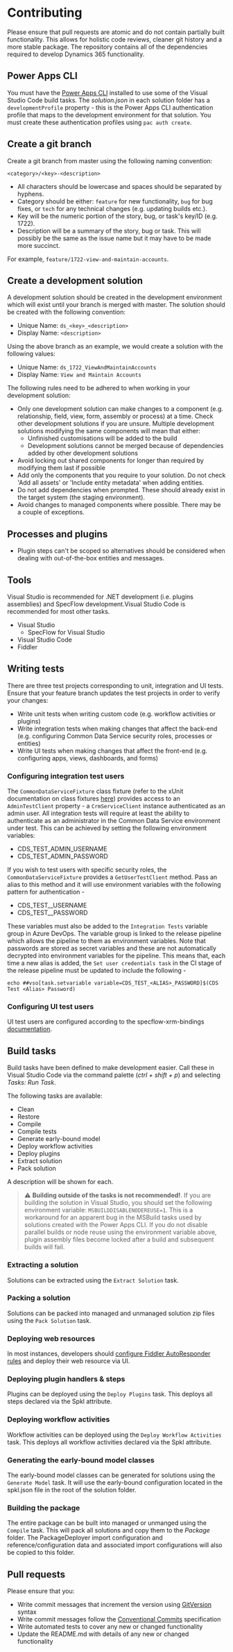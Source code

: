 # Contributing

Please ensure that pull requests are atomic and do not contain partially built functionality. This allows for holistic code reviews, cleaner git history and a more stable package. The repository contains all of the dependencies required to develop Dynamics 365 functionality.

## Power Apps CLI

You must have the [Power Apps CLI](https://docs.microsoft.com/en-us/powerapps/developer/common-data-service/powerapps-cli) installed to use some of the Visual Studio Code build tasks. The _solution.json_ in each solution folder has a `developmentProfile` property - this is the Power Apps CLI authentication profile that maps to the development environment for that solution. You must create these authentication profiles using `pac auth create`.

## Create a git branch

Create a git branch from master using the following naming convention:

`<category>/<key>-<description>`

- All characters should be lowercase and spaces should be separated by hyphens.
- Category should be either: `feature` for new functionality, `bug` for bug fixes, or `tech` for any technical changes (e.g. updating builds etc.).
- Key will be the numeric portion of the story, bug, or task's key/ID (e.g. 1722).
- Description will be a summary of the story, bug or task. This will possibly be the same as the issue name but it may have to be made more succinct.

For example, `feature/1722-view-and-maintain-accounts`.

## Create a development solution

A development solution should be created in the development environment which will exist until your branch is merged with master. The solution should be created with the following convention:

- Unique Name: `ds_<key>_<description>`
- Display Name: `<description>`

Using the above branch as an example, we would create a solution with the following values:

- Unique Name: `ds_1722_ViewAndMaintainAccounts`
- Display Name: `View and Maintain Accounts`

The following rules need to be adhered to when working in your development solution:

- Only one development solution can make changes to a component (e.g. relationship, field, view, form, assembly or process) at a time. Check other development solutions if you are unsure. Multiple development solutions modifying the same components will mean that either:
  - Unfinished customisations will be added to the build
  - Development solutions cannot be merged because of dependencies added by other development solutions
- Avoid locking out shared components for longer than required by modifying them last if possible
- Add only the components that you require to your solution. Do not check 'Add all assets' or 'Include entity metadata' when adding entities.
- Do not add dependencies when prompted. These should already exist in the target system (the staging environment).
- Avoid changes to managed components where possible. There may be a couple of exceptions.

## Processes and plugins

- Plugin steps can't be scoped so alternatives should be considered when dealing with out-of-the-box entities and messages.

## Tools

Visual Studio is recommended for .NET development (i.e. plugins assemblies) and SpecFlow development.Visual Studio Code is recommended for most other tasks.

- Visual Studio
  - SpecFlow for Visual Studio
- Visual Studio Code
- Fiddler

## Writing tests

There are three test projects corresponding to unit, integration and UI tests. Ensure that your feature branch updates the test projects in order to verify your changes:

- Write unit tests when writing custom code (e.g. workflow activities or plugins)
- Write integration tests when making changes that affect the back-end (e.g. configuring Common Data Service security roles, processes or entities)
- Write UI tests when making changes that affect the front-end (e.g. configuring apps, views, dashboards, and forms)

### Configuring integration test users

The `CommonDataServiceFixture` class fixture (refer to the xUnit documentation on class fixtures [here](https://xunit.net/docs/shared-context#class-fixture)) provides access to an `AdminTestClient` property - a `CrmServiceClient` instance authenticated as an admin user. All integration tests will require at least the ability to authenticate as an administrator in the Common Data Service environment under test. This can be achieved by setting the following environment variables:

- CDS_TEST_ADMIN_USERNAME
- CDS_TEST_ADMIN_PASSWORD

If you wish to test users with specific security roles, the `CommonDataServiceFixture` provides a `GetUserTestClient` method. Pass an alias to this method and it will use environment variables with the following pattern for authentication -

- CDS_TEST_<ALIAS>_USERNAME
- CDS_TEST_<ALIAS>_PASSWORD

These variables must also be added to the `Integration Tests` variable group in Azure DevOps. The variable group is linked to the release pipeline which allows the pipeline to them as environment variables. Note that passwords are stored as secret variables and these are not automatically decrypted into environment variables for the pipeline. This means that, each time a new alias is added, the `Set user credentials task` in the CI stage of the release pipeline must be updated to include the following -

`echo ##vso[task.setvariable variable=CDS_TEST_<ALIAS>_PASSWORD]$(CDS Test <Alias> Password)`

### Configuring UI test users

UI test users are configured according to the specflow-xrm-bindings [documentation](https://github.com/Capgemini/specflow-xrm-bindings/blob/master/README.md).

## Build tasks

Build tasks have been defined to make development easier. Call these in Visual Studio Code via the command palette (_ctrl + shift + p_) and selecting _Tasks: Run Task_.

The following tasks are available:

- Clean
- Restore
- Compile
- Compile tests
- Generate early-bound model
- Deploy workflow activities
- Deploy plugins
- Extract solution
- Pack solution

A description will be shown for each.

> ⚠ **Building outside of the tasks is not recommended!**. If you are building the solution in Visual Studio, you should set the following environment variable:
`MSBUILDDISABLENODEREUSE=1`. This is a workaround for an apparent bug in the MSBuild tasks used by solutions created with the Power Apps CLI. If you do not disable parallel builds or node reuse using the environment variable above, plugin assembly files become locked after a build and subsequent builds will fail.

### Extracting a solution

Solutions can be extracted using the `Extract Solution` task.

### Packing a solution

Solutions can be packed into managed and unmanaged solution zip files using the `Pack Solution` task.

### Deploying web resources

In most instances, developers should [configure Fiddler AutoResponder rules](https://docs.microsoft.com/en-us/dynamics365/customer-engagement/developer/streamline-javascript-development-fiddler-autoresponder) and deploy their web resource via UI.

### Deploying plugin handlers & steps

Plugins can be deployed using the `Deploy Plugins` task. This deploys all steps declared via the Spkl attribute.

### Deploying workflow activities

Workflow activities can be deployed using the `Deploy Workflow Activities` task. This deploys all workflow activities declared via the Spkl attribute.

### Generating the early-bound model classes

The early-bound model classes can be generated for solutions using the `Generate Model` task. It will use the early-bound configuration located in the spkl.json file in the root of the solution folder.

### Building the package

The entire package can be built into managed or unmanged using the `Compile` task. This will pack all solutions and copy them to the _Package_ folder. The PackageDeployer import configuration and reference/configuration data and associated import configurations will also be copied to this folder.

## Pull requests

Please ensure that you:

- Write commit messages that increment the version using [GitVersion](https://gitversion.readthedocs.io/en/latest/input/docs/more-info/version-increments/) syntax
- Write commit messages follow the [Conventional Commits](https://www.conventionalcommits.org/en/v1.0.0/) specification
- Write automated tests to cover any new or changed functionality
- Update the README.md with details of any new or changed functionality
